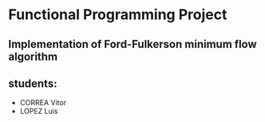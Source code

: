 # Functional Programming Project

## Implementation of Ford-Fulkerson minimum flow algorithm

## students:
- CORREA Vitor
- LOPEZ Luis
